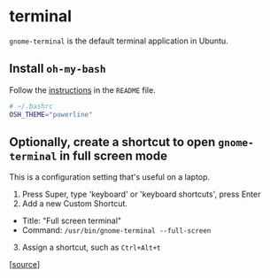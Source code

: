 # terminal

`gnome-terminal` is the default terminal application in Ubuntu.

## Install `oh-my-bash`

Follow the
[instructions](https://github.com/ohmybash/oh-my-bash#basic-installation)
in the `README` file.

```bash
# ~/.bashrc
OSH_THEME="powerline"
```

## Optionally, create a shortcut to open `gnome-terminal` in full screen mode

This is a configuration setting that's useful on a laptop.

1. Press Super, type 'keyboard' or 'keyboard shortcuts', press Enter
2. Add a new Custom Shortcut.
  - Title: "Full screen terminal"
  - Command: `/usr/bin/gnome-terminal --full-screen`
3. Assign a shortcut, such as `Ctrl+Alt+t`

[[source](https://askubuntu.com/questions/142487/how-to-start-terminal-in-full-screen)]
